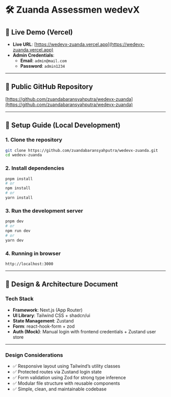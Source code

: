 # 🛠️ Zuanda Assessmen wedevX

## 🔗 Live Demo (Vercel)

- **Live URL**: [https://wedevx-zuanda.vercel.app](https://wedevx-zuanda.vercel.app)
- **Admin Credentials**:
  - **Email**: `admin@mail.com`
  - **Password**: `admin1234`

---

## 📂 Public GitHub Repository

[https://github.com/zuandabaransyahputra/wedevx-zuanda](https://github.com/zuandabaransyahputra/wedevx-zuanda)

---

## 🚀 Setup Guide (Local Development)

### 1. Clone the repository

```bash
git clone https://github.com/zuandabaransyahputra/wedevx-zuanda.git
cd wedevx-zuanda
```

### 2. Install dependencies

```bash
pnpm install
# or
npm install
# or
yarn install
```

### 3. Run the development server

```bash
pnpm dev
# or
npm run dev
# or
yarn dev
```

### 4. Running in browser

```
http://localhost:3000
```

---

## 📐 Design & Architecture Document

### Tech Stack

- **Framework**: Next.js (App Router)
- **UI Library**: Tailwind CSS + shadcn/ui
- **State Management**: Zustand
- **Form**: react-hook-form + zod
- **Auth (Mock)**: Manual login with frontend credentials + Zustand user store

---

### Design Considerations

- ✅ Responsive layout using Tailwind’s utility classes
- ✅ Protected routes via Zustand login state
- ✅ Form validation using Zod for strong type inference
- ✅ Modular file structure with reusable components
- ✅ Simple, clean, and maintainable codebase
